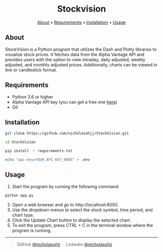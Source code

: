 
<h1 align="center">
    Stockvision
</h1>

<p align="center">
  <a href="#about-offcharge">About</a> •
  <a href="#requirements">Requirements</a> •
  <a href="#installation">Installation</a> •
  <a href="#usage">Usage</a>

</p>

## About
StockVision is a Python program that utilizes the Dash and Plotly libraries to visualize stock prices. It fetches data from the Alpha Vantage API and provides users with the option to view intraday, daily adjusted, weekly adjusted, and monthly adjusted prices. Additionally, charts can be viewed in line or candlestick format.

## Requirements
* Python 3.6 or higher
* Alpha Vantage API key (you can get a free one [here](https://www.alphavantage.co/support/#api-key))
* Git

## Installation

```sh
git clone https://github.com/nicholasohjj/StockVision.git

cd StockVision

pip install -r requirements.txt

echo "api-key=YOUR_API_KEY_HERE" > .env
```
## Usage
1. Start the program by running the following command:

```sh
python app.py
```
2. Open a web browser and go to http://localhost:8050.
3. Use the dropdown menus to select the stock symbol, time period, and chart type.
4. Click the Update Chart button to display the selected chart.
5. To exit the program, press CTRL + C in the terminal window where the program is running.
---

> GitHub [@nicholasohjj](https://github.com/nicholasohjj) &nbsp;&middot;&nbsp;
> Linkedin [@nicholasohjj](https://www.linkedin.com/in/nicholasohjj)


